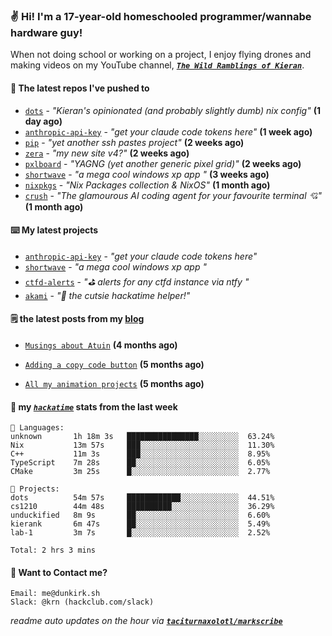 ### ✌️ Hi! I'm a 17-year-old homeschooled programmer/wannabe hardware guy!

When not doing school or working on a project, I enjoy flying drones and making videos on my YouTube channel, [**_`The Wild Ramblings of Kieran`_**](https://youtube.com/@kieran.rambles).

#### 👷 The latest repos I've pushed to

- [`dots`](https://github.com/taciturnaxolotl/dots) - _"Kieran's opinionated (and probably slightly dumb) nix config"_ **(1 day ago)**
- [`anthropic-api-key`](https://github.com/taciturnaxolotl/anthropic-api-key) - _"get your claude code tokens here"_ **(1 week ago)**
- [`pip`](https://github.com/taciturnaxolotl/pip) - _"yet another ssh pastes project"_ **(2 weeks ago)**
- [`zera`](https://github.com/taciturnaxolotl/zera) - _"my new site v4?"_ **(2 weeks ago)**
- [`pxlboard`](https://github.com/taciturnaxolotl/pxlboard) - _"YAGNG (yet another generic pixel grid)"_ **(2 weeks ago)**
- [`shortwave`](https://github.com/taciturnaxolotl/shortwave) - _"a mega cool windows xp app "_ **(3 weeks ago)**
- [`nixpkgs`](https://github.com/NixOS/nixpkgs) - _"Nix Packages collection & NixOS"_ **(1 month ago)**
- [`crush`](https://github.com/charmbracelet/crush) - _"The glamourous AI coding agent for your favourite terminal 💘"_ **(1 month ago)**

#### ⌨️ My latest projects

- [`anthropic-api-key`](https://github.com/taciturnaxolotl/anthropic-api-key) - _"get your claude code tokens here"_
- [`shortwave`](https://github.com/taciturnaxolotl/shortwave) - _"a mega cool windows xp app "_
- [`ctfd-alerts`](https://github.com/taciturnaxolotl/ctfd-alerts) - _"⛳ alerts for any ctfd instance via ntfy "_
- [`akami`](https://github.com/taciturnaxolotl/akami) - _"🌷 the cutsie hackatime helper!"_

#### 🗒️ the latest posts from my [blog](https://dunkirk.sh)

- [`Musings about Atuin`](https://dunkirk.sh/blog/atuin/) **(4 months ago)**

- [`Adding a copy code button`](https://dunkirk.sh/blog/adding-a-copy-button/) **(5 months ago)**

- [`All my animation projects`](https://dunkirk.sh/blog/my-animations/) **(5 months ago)**



#### 📡 my [_`hackatime`_](https://waka.hackclub.com) stats from the last week

```text
💾 Languages:
unknown       1h 18m 3s   ████████████████░░░░░░░░░  63.24%
Nix           13m 57s     ███░░░░░░░░░░░░░░░░░░░░░░  11.30%
C++           11m 3s      ███░░░░░░░░░░░░░░░░░░░░░░  8.95%
TypeScript    7m 28s      ██░░░░░░░░░░░░░░░░░░░░░░░  6.05%
CMake         3m 25s      █░░░░░░░░░░░░░░░░░░░░░░░░  2.77%

💼 Projects:
dots          54m 57s     ████████████░░░░░░░░░░░░░  44.51%
cs1210        44m 48s     ██████████░░░░░░░░░░░░░░░  36.29%
unduckified   8m 9s       ██░░░░░░░░░░░░░░░░░░░░░░░  6.60%
kierank       6m 47s      ██░░░░░░░░░░░░░░░░░░░░░░░  5.49%
lab-1         3m 7s       █░░░░░░░░░░░░░░░░░░░░░░░░  2.52%

Total: 2 hrs 3 mins
```

#### 📮 Want to Contact me?

```text
Email: me@dunkirk.sh
Slack: @krn (hackclub.com/slack)
```

_readme auto updates on the hour via [**`taciturnaxolotl/markscribe`**](https://github.com/taciturnaxolotl/markscribe)_
